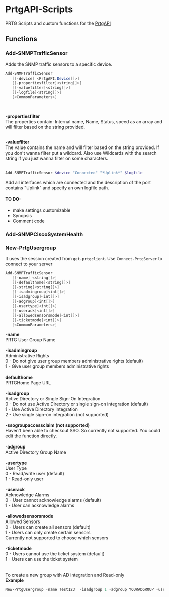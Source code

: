 # PrtgAPI-Scripts
PRTG Scripts and custom functions for the [PrtgAPI](https://github.com/lordmilko/PrtgAPI)

## Functions

### Add-SNMPTrafficSensor

Adds the SNMP traffic sensors to a specific device.
```powershell
Add-SNMPTrafficSensor
   [[-device] <PrtgAPI.Device[]>]
   [[-propertiesfilter]<string[]>]
   [[-valuefilter]<string[]>]
   [[-logfile]<string[]>]
   [<CommonParameters>]
```
<br/>

**-propertiesfilter** <br>
The properties contain: Internal name, Name, Status, speed as an array and will filter based on the string provided.
<br/>
<br/>

**-valuefilter**<br>
The value contains the name and will filter based on the string provided. If you don't wanna filter put a wildcard. Also use Wildcards with the search string if you just wanna filter on some characters. 
<br/>
<br/>

```powershell
Add-SNMPTrafficSensor $device "Connected" "*Uplink*" $logfile
```
Add all interfaces which are connected and the description of the port contains "Uplink" and specify an own logfile path.

#### TO DO:
- make settings customizable
- Synopsis
- Comment code


### Add-SNMPCiscoSystemHealth

### New-PrtgUsergroup

It uses the session created from ```get-prtgclient```.
Use ```Connect-PrtgServer``` to connect to your server
```powershell
Add-SNMPTrafficSensor
   [[-name] <string[]>]
   [[-defaulthome]<string[]>]
   [[-string]<string[]>]
   [[-isadmingroup]<int[]>]
   [[-isadgroup]<int[]>]
   [[-adgroup]<int[]>]
   [[-usertype]<int[]>]
   [[-userack]<int[]>]
   [[-allowedsensorsmode]<int[]>]
   [[-ticketmode]<int[]>]
   [<CommonParameters>]
```       
 
        
**-name**<br/>
PRTG User Group Name<br/>
<br/>
**-isadmingroup**<br/>
Administrative Rights<br/>
0 - Do not give user group members administrative rights (default)<br/>
1 - Give user group members administrative rights<br/>
<br/>
**defaulthome**       <br/>
PRTGHome Page URL<br/>
<br/>
**-isadgroup**  <br/>
Active Directory or Single Sign-On Integration<br/>
0 - Do not use Active Directory or single sign-on integration (default)<br/>
1 - Use Active Directory integration<br/>
2 - Use single sign-on integration (not supported)<br/>
<br/>
**-ssogroupaccessclaim (not supported)**<br/>
Haven't been able to checkout SSO. So currently not supported. You could edit the function directly.    <br/>
<br/>
**-adgroup**<br/>
Active Directory Group Name<br/>
<br/>
**-usertype**<br/>
User Type<br/>
0 - Read/write user (default)<br/>
1 - Read-only user<br/>
<br/>
**-userack**<br/>
Acknowledge Alarms<br/>
0 - User cannot acknowledge alarms (default)<br/>
1 - User can acknowledge alarms<br/>
<br/>
**-allowedsensorsmode**<br/>
Allowed Sensors<br/>
0 - Users can create all sensors (default)<br/>
1 - Users can only create certain sensors<br/>
Currently not supported to choose which sensors<br/>
<br/>
**-ticketmode**    <br/>
0 - Users cannot use the ticket system (default)<br/>
1 - Users can use the ticket system<br/>
<br/>
<br/>
To create a new group with AD integration and Read-only<br/>
**Example**
```powershell
New-PrtgUsergroup -name Test123  -isadgroup 1 -adgroup YOURADGROUP -usertype 1
```




